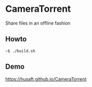 # CameraTorrent
Share files in an offline fashion

## Howto

```console
~$ ./build.sh
```

## Demo
https://husaft.github.io/CameraTorrent
